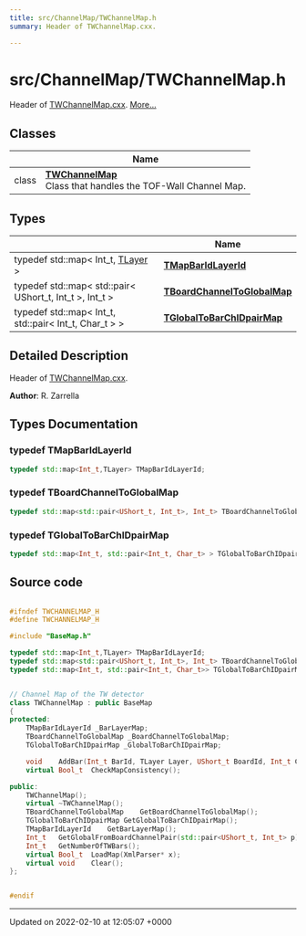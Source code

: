 ```yaml
---
title: src/ChannelMap/TWChannelMap.h
summary: Header of TWChannelMap.cxx. 

---
```


# src/ChannelMap/TWChannelMap.h

Header of [TWChannelMap.cxx](/Files/TWChannelMap_8cxx.md#file-twchannelmap.cxx).  [More...](#detailed-description)

## Classes

|                | Name           |
| -------------- | -------------- |
| class | **[TWChannelMap](/Classes/classTWChannelMap.md)** <br>Class that handles the TOF-Wall Channel Map.  |

## Types

|                | Name           |
| -------------- | -------------- |
| typedef std::map< Int_t, [TLayer](/Files/Parameters_8h.md#enum-tlayer) > | **[TMapBarIdLayerId](/Files/TWChannelMap_8h.md#typedef-tmapbaridlayerid)**  |
| typedef std::map< std::pair< UShort_t, Int_t >, Int_t > | **[TBoardChannelToGlobalMap](/Files/TWChannelMap_8h.md#typedef-tboardchanneltoglobalmap)**  |
| typedef std::map< Int_t, std::pair< Int_t, Char_t > > | **[TGlobalToBarChIDpairMap](/Files/TWChannelMap_8h.md#typedef-tglobaltobarchidpairmap)**  |

## Detailed Description

Header of [TWChannelMap.cxx](/Files/TWChannelMap_8cxx.md#file-twchannelmap.cxx). 

**Author**: R. Zarrella 
## Types Documentation

### typedef TMapBarIdLayerId

```cpp
typedef std::map<Int_t,TLayer> TMapBarIdLayerId;
```


### typedef TBoardChannelToGlobalMap

```cpp
typedef std::map<std::pair<UShort_t, Int_t>, Int_t> TBoardChannelToGlobalMap;
```


### typedef TGlobalToBarChIDpairMap

```cpp
typedef std::map<Int_t, std::pair<Int_t, Char_t> > TGlobalToBarChIDpairMap;
```





## Source code

```cpp

#ifndef TWCHANNELMAP_H
#define TWCHANNELMAP_H

#include "BaseMap.h"

typedef std::map<Int_t,TLayer> TMapBarIdLayerId;
typedef std::map<std::pair<UShort_t, Int_t>, Int_t> TBoardChannelToGlobalMap;
typedef std::map<Int_t, std::pair<Int_t, Char_t>> TGlobalToBarChIDpairMap;


// Channel Map of the TW detector
class TWChannelMap : public BaseMap
{
protected:
    TMapBarIdLayerId _BarLayerMap;                      
    TBoardChannelToGlobalMap _BoardChannelToGlobalMap;  
    TGlobalToBarChIDpairMap _GlobalToBarChIDpairMap;    

    void    AddBar(Int_t BarId, TLayer Layer, UShort_t BoardId, Int_t ChannelA, Int_t ChannelB, Int_t GlobalChannelA, Int_t GlobalChannelB);
    virtual Bool_t  CheckMapConsistency();

public:
    TWChannelMap();
    virtual ~TWChannelMap();
    TBoardChannelToGlobalMap    GetBoardChannelToGlobalMap();
    TGlobalToBarChIDpairMap GetGlobalToBarChIDpairMap();
    TMapBarIdLayerId    GetBarLayerMap();
    Int_t   GetGlobalFromBoardChannelPair(std::pair<UShort_t, Int_t> p);
    Int_t   GetNumberOfTWBars();
    virtual Bool_t  LoadMap(XmlParser* x);
    virtual void    Clear();
};


#endif
```


-------------------------------

Updated on 2022-02-10 at 12:05:07 +0000
